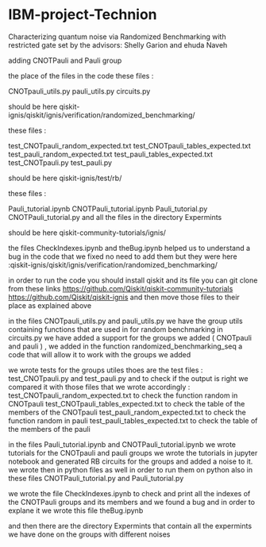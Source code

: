 # IBM-project-Technion
Characterizing quantum noise via Randomized Benchmarking with restricted gate set by the advisors: Shelly Garion and ehuda Naveh


adding CNOTPauli and Pauli group

the place of the files in the code 
these files :
 
CNOTpauli_utils.py 
pauli_utils.py
circuits.py
 
should be here qiskit-ignis/qiskit/ignis/verification/randomized_benchmarking/ 

these files : 

test_CNOTpauli_random_expected.txt
test_CNOTpauli_tables_expected.txt
test_pauli_random_expected.txt
test_pauli_tables_expected.txt
test_CNOTpauli.py
test_pauli.py 

should be here qiskit-ignis/test/rb/

these files : 

Pauli_tutorial.ipynb
CNOTPauli_tutorial.ipynb
Pauli_tutorial.py
CNOTPauli_tutorial.py
and all the files in the directory Expermints

should be here qiskit-community-tutorials/ignis/ 

the files CheckIndexes.ipynb and theBug.ipynb helped us to understand a bug in the code that we fixed no need to add them but they were here :qiskit-ignis/qiskit/ignis/verification/randomized_benchmarking/ 

in order to run the code you should install qiskit and its file you can git clone from these links
https://github.com/Qiskit/qiskit-community-tutorials 
https://github.com/Qiskit/qiskit-ignis
and then move those files to their place as explained above 


in the files CNOTpauli_utils.py and pauli_utils.py we have the group utils containing functions that are used in for random benchmarking 
in circuits.py we have added a support for the groups we added ( CNOTpauli and pauli ) , 
we added in the function randomized_benchmarking_seq a code that will allow it to work with the groups we added

we wrote tests for the groups utiles 
thoes are the test files : test_CNOTpauli.py and test_pauli.py
and to check if the output is right we compared it with those files that we wrote accordingly : 
test_CNOTpauli_random_expected.txt to check the function random in CNOTpauli
test_CNOTpauli_tables_expected.txt to check the table of the members of the CNOTpauli
test_pauli_random_expected.txt to check the function random in pauli
test_pauli_tables_expected.txt to check the table of the members of the pauli

in the files Pauli_tutorial.ipynb and CNOTPauli_tutorial.ipynb we wrote tutorials for the CNOTpauli and pauli groups 
we wrote the tutorials in jupyter notebook and generated RB circuits for the groups and added a noise to it.
we wrote then in python files as well in order to run them on python also in these files CNOTPauli_tutorial.py and Pauli_tutorial.py

we wrote the file CheckIndexes.ipynb to check and print all the indexes of the CNOTPauli groups and its members 
and we found a bug and in order to explane it we wrote this file theBug.ipynb

and then there are the directory Expermints that contain all the expermints we have done on the groups with different noises 


